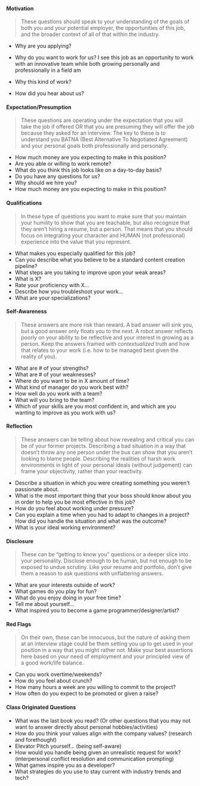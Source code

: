 #### **Motivation** 

> These questions should speak to your understanding of the goals of both you and your potential employer, the opportunities of this job, and the broader context of all of that within the industry. 

- Why are you applying?
- Why do you want to work for us?
I see this job as an opportunity to work with an innovative team while both growing personally and professionally in a field am 

- Why this kind of work?
- How did you hear about us? 

#### **Expectation/Presumption** 

> These questions are operating under the expectation that you will take the job if offered OR that you are presuming they will offer the job because they asked for an interview. The key to these is to understand you BATNA (Best Alternative To Negotiated Agreement) and your personal goals both professionally and personally.  

- How much money are you expecting to make in this position? 
- Are you able or willing to work remote? 
- What do you think this job looks like on a day-to-day basis? 
- Do you have any questions for us? 
- Why should we hire you? 
- How much money are you expecting to make in this position? 

#### **Qualifications** 

> In these type of questions you want to make sure that you maintain your humility to show that you are teachable, but also recognize that they aren’t hiring a resume, but a person. That means that you should focus on integrating your character and HUMAN (not professional) experience into the value that you represent. 

- What makes you especially qualified for this job? 
- Can you describe what you believe to be a standard content creation pipeline? 
- What steps are you taking to improve upon your weak areas? 
- What is X? 
- Rate your proficiency with X…
- Describe how you troubleshoot your work…
- What are your specializations? 

#### **Self-Awareness** 

> These answers are more risk than reward. A bad answer will sink you, but a good answer only floats you to the next. A robot answer reflects poorly on your ability to be reflective and your interest in growing as a person. Keep the answers framed with _contextualized_ truth and how that relates to your work (i.e. how to be managed best given the reality of you). 

- What are # of your strengths? 
- What are # of your weaknesses? 
- Where do you want to be in X amount of time? 
- What kind of manager do you work best with? 
- How well do you work with a team? 
- What will you bring to the team? 
- Which of your skills are you most confident in, and which are you wanting to improve as you work with us? 

#### **Reflection** 

> These answers can be telling about how revealing and critical you can be of your former projects. Describing a bad situation in a way that doesn’t throw any one person under the bus can show that you aren’t looking to blame people. Describing the realities of harsh work environments in light of your personal ideals (without judgement) can frame your objectivity, rather than your reactivity. 

- Describe a situation in which you were creating something you weren't passionate about. 
- What is the most important thing that your boss should know about you in order to help you be most effective in this job? 
- How do you feel about working under pressure? 
- Can you explain a time when you had to adapt to changes in a project? How did you handle the situation and what was the outcome? 
- What is your ideal working environment? 

#### **Disclosure** 

> These can be “getting to know you” questions or a deeper slice into your personality. Disclose enough to be human, but not enough to be exposed to undue scrutiny. Like your resume and portfolio, don’t give them a reason to ask questions with unflattering answers. 

- What are your interests outside of work? 
- What games do you play for fun? 
- What do you enjoy doing in your free time? 
- Tell me about yourself… 
- What inspired you to become a game programmer/designer/artist? 

#### **Red Flags** 

> On their own, these can be innocuous, but the nature of asking them at an interview stage could be them setting you up to get used in your position in a way that you might rather not. Make your best assertions here based on your need of employment and your principled view of a good work/life balance. 

- Can you work overtime/weekends? 
- How do you feel about crunch? 
- How many hours a week are you willing to commit to the project? 
- How often do you expect to be promoted or given a raise? 

#### **Class Originated Questions**

- What was the last book you read? (Or other questions that you may not want to answer directly about personal hobbies/activities)
- How do you think your values align with the company values? (research and forethought)
- Elevator Pitch yourself… (being self-aware)
- How would you handle being given an unrealistic request for work? (interpersonal conflict resolution and communication prompting)
- What games inspire you as a developer?
- What strategies do you use to stay current with industry trends and tech?